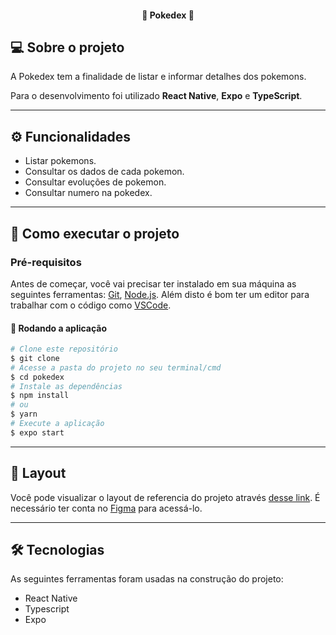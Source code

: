 <h4 align="center">
	🏁  Pokedex 🏁
</h4>

## 💻 Sobre o projeto

A Pokedex tem a finalidade de listar e informar detalhes dos pokemons.

Para o desenvolvimento foi utilizado **React Native**, **Expo** e **TypeScript**.

---

## ⚙️ Funcionalidades

- Listar pokemons.
- Consultar os dados de cada pokemon.
- Consultar evoluções de pokemon.
- Consultar numero na pokedex.

---

## 🚀 Como executar o projeto

### Pré-requisitos

Antes de começar, você vai precisar ter instalado em sua máquina as seguintes ferramentas:
[Git](https://git-scm.com), [Node.js](https://nodejs.org/en/).
Além disto é bom ter um editor para trabalhar com o código como [VSCode](https://code.visualstudio.com/).

#### 🧭 Rodando a aplicação

```bash
# Clone este repositório
$ git clone
# Acesse a pasta do projeto no seu terminal/cmd
$ cd pokedex
# Instale as dependências
$ npm install
# ou
$ yarn
# Execute a aplicação
$ expo start
```

---

## 🔖 Layout

Você pode visualizar o layout de referencia do projeto através [desse link](<https://www.figma.com/file/ovbsla2hdcPQIuoJSRzKGd/Pok%C3%A9dex-(Copy)?node-id=326%3A64>). É necessário ter conta no [Figma](http://figma.com/) para acessá-lo.

---

## 🛠 Tecnologias

As seguintes ferramentas foram usadas na construção do projeto:

- React Native
- Typescript
- Expo

</p>
